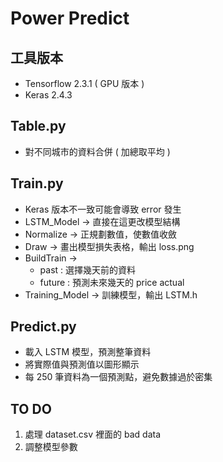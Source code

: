 # Power Predict

## 工具版本
* Tensorflow 2.3.1 ( GPU 版本 )
* Keras 2.4.3

## Table.py
* 對不同城市的資料合併 ( 加總取平均 )

## Train.py
* Keras 版本不一致可能會導致 error 發生
* LSTM_Model -> 直接在這更改模型結構
* Normalize -> 正規劃數值，使數值收斂
* Draw -> 畫出模型損失表格，輸出 loss.png
* BuildTrain -> 
  * past : 選擇幾天前的資料 
  * future : 預測未來幾天的 price actual
* Training_Model -> 訓練模型，輸出 LSTM.h

## Predict.py
* 載入 LSTM 模型，預測整筆資料
* 將實際值與預測值以圖形顯示
* 每 250 筆資料為一個預測點，避免數據過於密集

## TO DO
1. 處理 dataset.csv 裡面的 bad data
2. 調整模型參數
